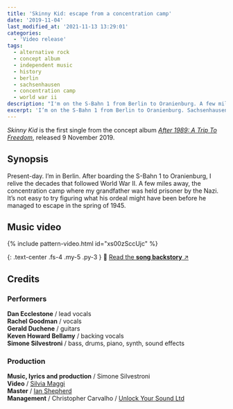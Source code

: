 ```yaml
---
title: 'Skinny Kid: escape from a concentration camp'
date: '2019-11-04'
last_modified_at: '2021-11-13 13:29:01'
categories:
  - 'Video release'
tags:
  - alternative rock
  - concept album
  - independent music
  - history
  - berlin
  - sachsenhausen
  - concentration camp
  - world war ii
description: "I'm on the S-Bahn 1 from Berlin to Oranienburg. A few miles away, the concentration camp where my grandfather was held prisoner by the Nazi."
excerpt: 'I’m on the S-Bahn 1 from Berlin to Oranienburg. Sachsenhausen camp, where my grandfather was held prisoner by the Nazi, is a few miles away.'
---
```

_Skinny Kid_ is the first single from the concept album [_After 1989: A Trip To Freedom_](/music/after-1989/), released 9 November 2019.

## Synopsis

Present-day. I’m in Berlin. After boarding the S-Bahn 1 to Oranienburg, I relive the decades that followed World War II. A few miles away, the concentration camp where my grandfather was held prisoner by the Nazi. It’s not easy to try figuring what his ordeal might have been before he managed to escape in the spring of 1945.

## Music video

{% include pattern-video.html id="xs00zSccUjc" %}

{: .text-center .fs-4 .my-5 .py-3 }
📖 [Read the **song backstory** ↗︎](/blog/skinny-kid-song-backstory/)

## Credits

### Performers

**Dan Ecclestone** / lead vocals  
**Rachel Goodman** / vocals  
**Gerald Duchene** / guitars  
**Keven Howard Bellamy** / backing vocals  
**Simone Silvestroni** / bass, drums, piano, synth, sound effects

### Production

**Music, lyrics and production** / Simone Silvestroni  
**Video** / [Silvia Maggi](https://silviamaggidesign.com/)  
**Master** / [Ian Shepherd](https://productionadvice.co.uk/about/)  
**Management** / Christopher Carvalho / [Unlock Your Sound Ltd](https://unlockyoursound.com/)  